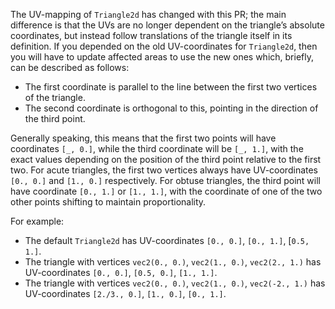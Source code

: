 
The UV-mapping of `Triangle2d` has changed with this PR; the main difference is that the UVs are no longer dependent on the triangle’s absolute coordinates, but instead follow translations of the triangle itself in its definition. If you depended on the old UV-coordinates for `Triangle2d`, then you will have to update affected areas to use the new ones which, briefly, can be described as follows:

- The first coordinate is parallel to the line between the first two vertices of the triangle.
- The second coordinate is orthogonal to this, pointing in the direction of the third point.

Generally speaking, this means that the first two points will have coordinates `[_, 0.]`, while the third coordinate will be `[_, 1.]`, with the exact values depending on the position of the third point relative to the first two. For acute triangles, the first two vertices always have UV-coordinates `[0., 0.]` and `[1., 0.]` respectively. For obtuse triangles, the third point will have coordinate `[0., 1.]` or `[1., 1.]`, with the coordinate of one of the two other points shifting to maintain proportionality.

For example: 

- The default `Triangle2d` has UV-coordinates `[0., 0.]`, `[0., 1.]`, [`0.5, 1.]`.
- The triangle with vertices `vec2(0., 0.)`, `vec2(1., 0.)`, `vec2(2., 1.)` has UV-coordinates `[0., 0.]`, `[0.5, 0.]`, `[1., 1.]`.
- The triangle with vertices `vec2(0., 0.)`, `vec2(1., 0.)`, `vec2(-2., 1.)` has UV-coordinates `[2./3., 0.]`, `[1., 0.]`, `[0., 1.]`.
